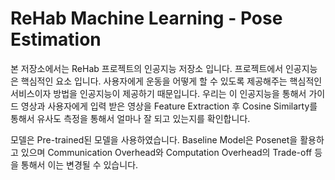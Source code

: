 # ReHab Machine Learning - Pose Estimation

본 저장소에서는 ReHab 프로젝트의 인공지능 저장소 입니다. 프로젝트에서 인공지능은 핵심적인 요소 입니다. 사용자에게 운동을 어떻게 할 수 있도록 제공해주는 핵심적인 서비스이자 방법을 인공지능이 제공하기 때문입니다. 우리는 이 인공지능을 통해서 가이드 영상과 사용자에게 입력 받은 영상을 Feature Extraction 후 Cosine Similarty를 통해서 유사도 측정을 통해서 얼마나 잘 되고 있는지를 확인합니다.

모델은 Pre-trained된 모델을 사용하였습니다. Baseline Model은 Posenet을 활용하고 있으며 Communication Overhead와 Computation Overhead의 Trade-off 등을 통해서 이는 변경될 수 있습니다.

